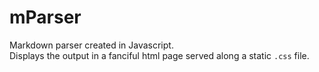 # mParser
Markdown parser created in Javascript.<br />
Displays the output in a fanciful html page served along a static `.css` file.